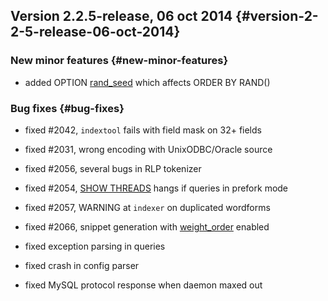 ## Version 2.2.5-release, 06 oct 2014 {#version-2-2-5-release-06-oct-2014}

### New minor features {#new-minor-features}

*   added OPTION [rand_seed](../select_syntax.md) which affects ORDER BY RAND()

### Bug fixes {#bug-fixes}

*   fixed #2042, `indextool` fails with field mask on 32+ fields

*   fixed #2031, wrong encoding with UnixODBC/Oracle source

*   fixed #2056, several bugs in RLP tokenizer

*   fixed #2054, [SHOW THREADS](../show_threads_syntax.md) hangs if queries in prefork mode

*   fixed #2057, WARNING at `indexer` on duplicated wordforms

*   fixed #2066, snippet generation with [weight_order](../additional_functionality/buildexcerpts.md) enabled

*   fixed exception parsing in queries

*   fixed crash in config parser

*   fixed MySQL protocol response when daemon maxed out